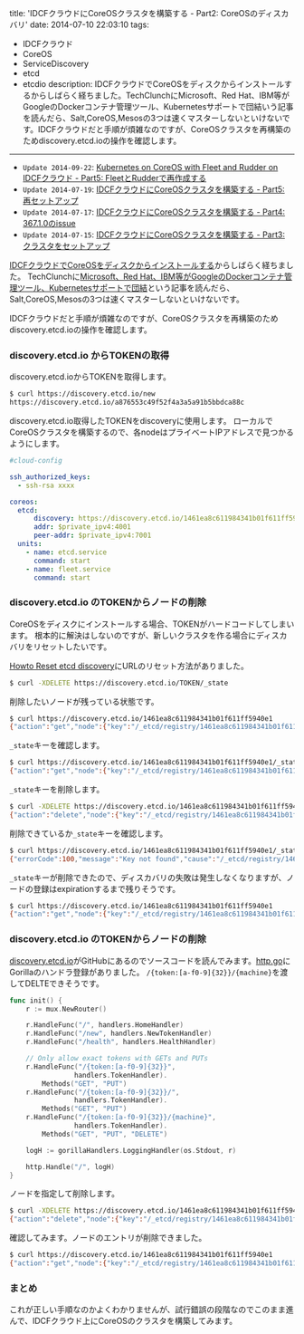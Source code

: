 title: 'IDCFクラウドにCoreOSクラスタを構築する - Part2: CoreOSのディスカバリ'
date: 2014-07-10 22:03:10
tags:
 - IDCFクラウド
 - CoreOS
 - ServiceDiscovery
 - etcd
 - etcdio
description: IDCFクラウドでCoreOSをディスクからインストールするからしばらく経ちました。TechClunchにMicrosoft、Red Hat、IBM等がGoogleのDockerコンテナ管理ツール、Kubernetesサポートで団結いう記事を読んだら、Salt,CoreOS,Mesosの3つは速くマスターしないといけないです。IDCFクラウドだと手順が煩雑なのですが、CoreOSクラスタを再構築のためdiscovery.etcd.ioの操作を確認します。

---

* `Update 2014-09-22`: [Kubernetes on CoreOS with Fleet and Rudder on IDCFクラウド - Part5: FleetとRudderで再作成する](/2014/09/22/kubernetes-fleet-rudder-on-idcf/)
* `Update 2014-07-19`: [IDCFクラウドにCoreOSクラスタを構築する - Part5: 再セットアップ](/2014/07/19/idcf-coreos-cluster-re-setting-up/)
* `Update 2014-07-17`: [IDCFクラウドにCoreOSクラスタを構築する - Part4: 367.1.0のissue](/2014/07/17/idcf-coreos-cluster-36710/)
* `Update 2014-07-15`: [IDCFクラウドにCoreOSクラスタを構築する - Part3: クラスタをセットアップ](/2014/07/15/idcf-coreos-cluster-setting-up)

[IDCFクラウドでCoreOSをディスクからインストールする](/2014/06/03/idcf-coreos-install-disk/)からしばらく経ちました。
TechClunchに[Microsoft、Red Hat、IBM等がGoogleのDockerコンテナ管理ツール、Kubernetesサポートで団結](http://jp.techcrunch.com/2014/07/11/20140710google-microsoft-ibm-and-others-collaborate-to-make-managing-docker-containers-easier/)という記事を読んだら、Salt,CoreOS,Mesosの3つは速くマスターしないといけないです。

IDCFクラウドだと手順が煩雑なのですが、CoreOSクラスタを再構築のためdiscovery.etcd.ioの操作を確認します。

<!-- more -->

### discovery.etcd.io からTOKENの取得
discovery.etcd.ioからTOKENを取得します。

``` bash
$ curl https://discovery.etcd.io/new
https://discovery.etcd.io/a876553c49f52f4a3a5a91b5bbdca88c
```

discovery.etcd.io取得したTOKENをdiscoveryに使用します。
ローカルでCoreOSクラスタを構築するので、各nodeはプライベートIPアドレスで見つかるようにします。

``` yaml ~/coreos_apps/cloud-config.yml
#cloud-config

ssh_authorized_keys:
  - ssh-rsa xxxx

coreos:
  etcd:
      discovery: https://discovery.etcd.io/1461ea8c611984341b01f611ff5940e1
      addr: $private_ipv4:4001
      peer-addr: $private_ipv4:7001
  units:
    - name: etcd.service
      command: start
    - name: fleet.service
      command: start
```

### discovery.etcd.io のTOKENからノードの削除

CoreOSをディスクにインストールする場合、TOKENがハードコードしてしまいます。
根本的に解決はしないのですが、新しいクラスタを作る場合にディスカバリをリセットしたいです。

[Howto Reset etcd discovery](https://gist.github.com/skorfmann/10243181)にURLのリセット方法がありました。

``` bash
$ curl -XDELETE https://discovery.etcd.io/TOKEN/_state
```

削除したいノードが残っている状態です。

``` bash
$ curl https://discovery.etcd.io/1461ea8c611984341b01f611ff5940e1
{"action":"get","node":{"key":"/_etcd/registry/1461ea8c611984341b01f611ff5940e1","dir":true,"nodes":[{"key":"/_etcd/registry/1461ea8c611984341b01f611ff5940e1/2a631c0e82604e93bc727887a01fc3b8","value":"http://10.1.0.73:7001","expiration":"2014-07-19T00:16:14.12997006Z","ttl":604575,"modifiedIndex":49748734,"createdIndex":49748734}],"modifiedIndex":49375252,"createdIndex":49375252}}
```

`_state`キーを確認します。

``` bash
$ curl https://discovery.etcd.io/1461ea8c611984341b01f611ff5940e1/_state
{"action":"get","node":{"key":"/_etcd/registry/1461ea8c611984341b01f611ff5940e1/_state","value":"started","modifiedIndex":49748735,"createdIndex":49748735}}
```

`_state`キーを削除します。

``` bash
$ curl -XDELETE https://discovery.etcd.io/1461ea8c611984341b01f611ff5940e1/_state
{"action":"delete","node":{"key":"/_etcd/registry/1461ea8c611984341b01f611ff5940e1/_state","modifiedIndex":49751193,"createdIndex":49748735}}
```

削除できているか`_state`キーを確認します。

``` bash
$ curl https://discovery.etcd.io/1461ea8c611984341b01f611ff5940e1/_state
{"errorCode":100,"message":"Key not found","cause":"/_etcd/registry/1461ea8c611984341b01f611ff5940e1/_state","index":49751488}
```

`_state`キーが削除できたので、ディスカバリの失敗は発生しなくなりますが、ノードの登録はexpirationするまで残りそうです。

``` bash
$ curl https://discovery.etcd.io/1461ea8c611984341b01f611ff5940e1
{"action":"get","node":{"key":"/_etcd/registry/1461ea8c611984341b01f611ff5940e1","dir":true,"nodes":[{"key":"/_etcd/registry/1461ea8c611984341b01f611ff5940e1/2a631c0e82604e93bc727887a01fc3b8","value":"http://10.1.0.73:7001","expiration":"2014-07-19T00:16:14.12997006Z","ttl":604440,"modifiedIndex":49748734,"createdIndex":49748734}],"modifiedIndex":49375252,"createdIndex":49375252}}
```

### discovery.etcd.io のTOKENからノードの削除

[discovery.etcd.io](https://github.com/coreos/discovery.etcd.io)がGitHubにあるのでソースコードを読んでみます。[http.go](https://github.com/coreos/discovery.etcd.io/blob/master/http/http.go)にGorillaのハンドラ登録がありました。
`/{token:[a-f0-9]{32}}/{machine}`を渡してDELTEできそうです。

``` go http.go
func init() {
	r := mux.NewRouter()

	r.HandleFunc("/", handlers.HomeHandler)
	r.HandleFunc("/new", handlers.NewTokenHandler)
	r.HandleFunc("/health", handlers.HealthHandler)

	// Only allow exact tokens with GETs and PUTs
	r.HandleFunc("/{token:[a-f0-9]{32}}",
				handlers.TokenHandler).
		Methods("GET", "PUT")
	r.HandleFunc("/{token:[a-f0-9]{32}}/",
				handlers.TokenHandler).
		Methods("GET", "PUT")
	r.HandleFunc("/{token:[a-f0-9]{32}}/{machine}",
				handlers.TokenHandler).
		Methods("GET", "PUT", "DELETE")

	logH := gorillaHandlers.LoggingHandler(os.Stdout, r)

	http.Handle("/", logH)
}
```

ノードを指定して削除します。

``` bash
$ curl -XDELETE https://discovery.etcd.io/1461ea8c611984341b01f611ff5940e1/2a631c0e82604e93bc727887a01fc3b8
{"action":"delete","node":{"key":"/_etcd/registry/1461ea8c611984341b01f611ff5940e1/2a631c0e82604e93bc727887a01fc3b8","modifiedIndex":49755257,"createdIndex":49748734}}
```

確認してみます。ノードのエントリが削除できました。

``` bash
$ curl https://discovery.etcd.io/1461ea8c611984341b01f611ff5940e1
{"action":"get","node":{"key":"/_etcd/registry/1461ea8c611984341b01f611ff5940e1","dir":true,"modifiedIndex":49375252,"createdIndex":49375252}}
```

### まとめ

これが正しい手順なのかよくわかりませんが、試行錯誤の段階なのでこのまま進んで、IDCFクラウド上にCoreOSのクラスタを構築してみます。


